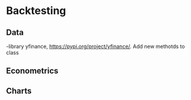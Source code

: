 # Backtesting

## Data
-library yfinance, https://pypi.org/project/yfinance/. Add new methotds to class

## Econometrics
## Charts